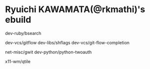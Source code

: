 # Ryuichi KAWAMATA(@rkmathi)'s ebuild

dev-ruby/bsearch

dev-vcs/gitflow
    dev-libs/shflags
    dev-vcs/git-flow-completion

net-misc/gwit
    dev-python/python-twoauth

x11-wm/qtile
